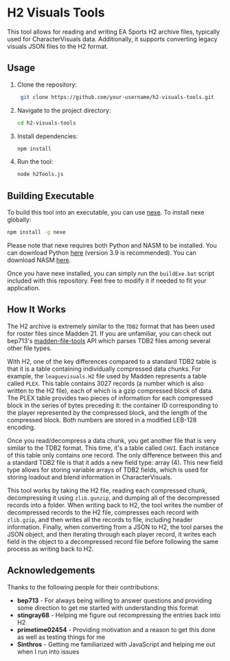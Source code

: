 # H2 Visuals Tools
This tool allows for reading and writing EA Sports H2 archive files, typically used for CharacterVisuals data. Additionally, it supports converting legacy visuals JSON files to the H2 format.

## Usage
1. Clone the repository:
   ```bash
    git clone https://github.com/your-username/h2-visuals-tools.git
    ```
2. Navigate to the project directory:
 
    ```bash
    cd h2-visuals-tools
    ```
3. Install dependencies:

    ```bash
    npm install
    ```
4. Run the tool:

    ```bash
    node h2Tools.js
    ```
## Building Executable
To build this tool into an executable, you can use [nexe](https://github.com/nexe/nexe). To install nexe globally:

```bash
npm install -g nexe
```

Please note that nexe requires both Python and NASM to be installed. You can download Python [here](https://www.python.org/downloads/) (version 3.9 is recommended). You can download NASM [here](https://www.nasm.us/).

Once you have nexe installed, you can simply run the ``buildExe.bat`` script included with this repository. Feel free to modify it if needed to fit your application.

## How It Works
The H2 archive is extremely similar to the ``TDB2`` format that has been used for roster files since Madden 21. If you are unfamiliar, you can check out bep713's [madden-file-tools](https://github.com/bep713/madden-file-tools) API which parses TDB2 files among several other file types.

With H2, one of the key differences compared to a standard TDB2 table is that it is a table containing individually compressed data chunks. For example, the ``leaguevisuals.H2`` file used by Madden represents a table called ``PLEX``. This table contains 3027 records (a number which is also written to the H2 file), each of which is a gzip compressed block of data. The PLEX table provides two pieces of information for each compressed block in the series of bytes preceding it: the container ID corresponding to the player represented by the compressed block, and the length of the compressed block. Both numbers are stored in a modified LEB-128 encoding.

Once you read/decompress a data chunk, you get another file that is very similar to the TDB2 format. This time, it's a table called ``CHVI``. Each instance of this table only contains one record. The only difference between this and a standard TDB2 file is that it adds a new field type: array (4). This new field type allows for storing variable arrays of TDB2 fields, which is used for storing loadout and blend information in CharacterVisuals.

This tool works by taking the H2 file, reading each compressed chunk, decompressing it using ``zlib.gunzip``, and dumping all of the decompressed records into a folder. When writing back to H2, the tool writes the number of decompressed records to the H2 file, compresses each record with ``zlib.gzip``, and then writes all the records to file, including header information. Finally, when converting from a JSON to H2, the tool parses the JSON object, and then iterating through each player record, it writes each field in the object to a decompressed record file before following the same process as writing back to H2.

## Acknowledgements
Thanks to the following people for their contributions:
- **bep713** - For always being willing to answer questions and providing some direction to get me started with understanding this format
- **stingray68** - Helping me figure out recompressing the entries back into H2
- **primetime02454** - Providing motivation and a reason to get this done as well as testing things for me
- **Sinthros** - Getting me familiarized with JavaScript and helping me out when I run into issues
